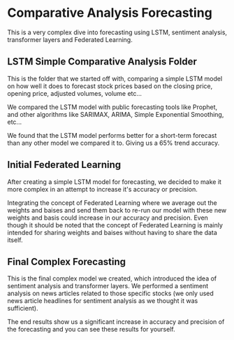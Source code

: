# Comparative Analysis Forecasting

This is a very complex dive into forecasting using LSTM, sentiment analysis, transformer layers and Federated Learning.

## LSTM Simple Comparative Analysis Folder

This is the folder that we started off with, comparing a simple LSTM model on how well it does to forecast stock prices based on the closing price, opening price, adjusted volumes, volume etc...

We compared the LSTM model with public forecasting tools like Prophet, and other algorithms like SARIMAX, ARIMA, Simple Exponential Smoothing, etc...

We found that the LSTM model performs better for a short-term forecast than any other model we compared it to. Giving us a 65% trend accuracy.

## Initial Federated Learning

After creating a simple LSTM model for forecasting, we decided to make it more complex in an attempt to increase it's accuracy or precision. 

Integrating the concept of Federated Learning where we average out the weights and baises and send them back to re-run our model with these new weights and basis could increase in our accuracy and precision. Even though it should be noted that the concept of Federated Learning is mainly intended for sharing weights and baises without having to share the data itself.

## Final Complex Forecasting

This is the final complex model we created, which introduced the idea of sentiment analysis and transformer layers. We performed a sentiment analysis on news articles related to those specific stocks (we only used news article headlines for sentiment analysis as we thought it was sufficient). 

The end results show us a significant increase in accuracy and precision of the forecasting and you can see these results for yourself.